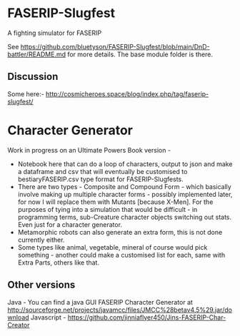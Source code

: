 # FASERIP-Slugfest
A fighting simulator for FASERIP

See https://github.com/bluetyson/FASERIP-Slugfest/blob/main/DnD-battler/README.md for more details.
The base module folder is there.

## Discussion
Some here:- http://cosmicheroes.space/blog/index.php/tag/faserip-slugfest/

# Character Generator
Work in progress on an Ultimate Powers Book version - 
- Notebook here that can do a loop of characters, output to json and make a dataframe and csv that will eventually be customised to bestiaryFASERIP.csv type format for FASERIP-Slugfests.
- There are two types - Composite and Compound Form - which basically involve making up multiple character forms - possibly implemented later, for now I will replace them with Mutants [because X-Men].  For the purposes of tying into a simulation that would be difficult - in programming terms, sub-Creature character objects switching out stats.  Even just for a character generator.
- Metamorphic robots can also generate an extra form, this is not done currently either.
- Some types like animal, vegetable, mineral of course would pick something - another could make a customised list for each, same with Extra Parts, others like that.

## Other versions
Java - You can find a java GUI FASERIP Character Generator at http://sourceforge.net/projects/javamcc/files/JMCC%28betav4.5%29.jar/download
Javascript - https://github.com/jinniaflyer450/Jins-FASERIP-Char-Creator

